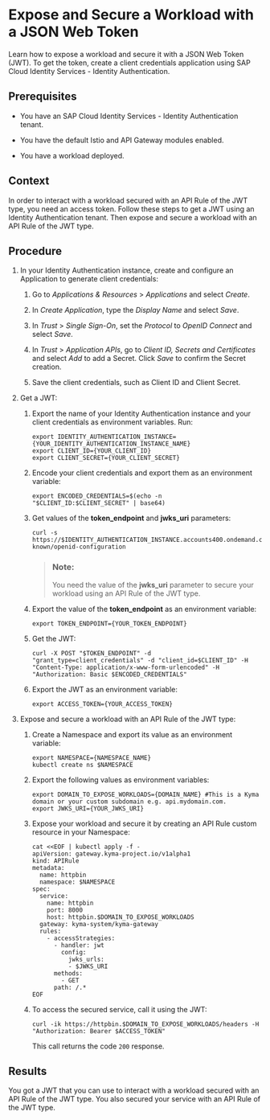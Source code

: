 <!-- loio44bb2d3596554bf4b94ea344e40937dd -->

# Expose and Secure a Workload with a JSON Web Token

Learn how to expose a workload and secure it with a JSON Web Token \(JWT\). To get the token, create a client credentials application using SAP Cloud Identity Services - Identity Authentication.



<a name="loio44bb2d3596554bf4b94ea344e40937dd__prereq_g4r_ybm_rsb"/>

## Prerequisites

-   You have an SAP Cloud Identity Services - Identity Authentication tenant.

-   You have the default Istio and API Gateway modules enabled.

-   You have a workload deployed.




## Context

In order to interact with a workload secured with an API Rule of the JWT type, you need an access token. Follow these steps to get a JWT using an Identity Authentication tenant. Then expose and secure a workload with an API Rule of the JWT type.



## Procedure

1.  In your Identity Authentication instance, create and configure an Application to generate client credentials:

    1.  Go to *Applications & Resources* \> *Applications* and select *Create*.

    2.  In *Create Application*, type the *Display Name* and select *Save*.

    3.  In *Trust* \> *Single Sign-On*, set the *Protocol* to *OpenID Connect* and select *Save*.

    4.  In *Trust* \> *Application APIs*, go to *Client ID, Secrets and Certificates* and select *Add* to add a Secret. Click *Save* to confirm the Secret creation.

    5.  Save the client credentials, such as Client ID and Client Secret.


2.  Get a JWT:

    1.  Export the name of your Identity Authentication instance and your client credentials as environment variables. Run:

        ```
        export IDENTITY_AUTHENTICATION_INSTANCE={YOUR_IDENTITY_AUTHENTICATION_INSTANCE_NAME}
        export CLIENT_ID={YOUR_CLIENT_ID}
        export CLIENT_SECRET={YOUR_CLIENT_SECRET}
        ```

    2.  Encode your client credentials and export them as an environment variable:

        ```
        export ENCODED_CREDENTIALS=$(echo -n "$CLIENT_ID:$CLIENT_SECRET" | base64)
        ```

    3.  Get values of the **token\_endpoint** and **jwks\_uri** parameters:

        ```
        curl -s https://$IDENTITY_AUTHENTICATION_INSTANCE.accounts400.ondemand.com/.well-known/openid-configuration
        ```

        > ### Note:  
        > You need the value of the **jwks\_uri** parameter to secure your workload using an API Rule of the JWT type.

    4.  Export the value of the **token\_endpoint** as an environment variable:

        ```
        export TOKEN_ENDPOINT={YOUR_TOKEN_ENDPOINT}
        ```

    5.  Get the JWT:

        ```
        curl -X POST "$TOKEN_ENDPOINT" -d "grant_type=client_credentials" -d "client_id=$CLIENT_ID" -H "Content-Type: application/x-www-form-urlencoded" -H "Authorization: Basic $ENCODED_CREDENTIALS"
        ```

    6.  Export the JWT as an environment variable:

        ```
        export ACCESS_TOKEN={YOUR_ACCESS_TOKEN}
        ```


3.  Expose and secure a workload with an API Rule of the JWT type:

    1.  Create a Namespace and export its value as an environment variable:

        ```
        export NAMESPACE={NAMESPACE_NAME}
        kubectl create ns $NAMESPACE
        ```

    2.  Export the following values as environment variables:

        ```
        export DOMAIN_TO_EXPOSE_WORKLOADS={DOMAIN_NAME} #This is a Kyma domain or your custom subdomain e.g. api.mydomain.com.
        export JWKS_URI={YOUR_JWKS_URI}
        ```

    3.  Expose your workload and secure it by creating an API Rule custom resource in your Namespace:

        ```
        cat <<EOF | kubectl apply -f -
        apiVersion: gateway.kyma-project.io/v1alpha1
        kind: APIRule
        metadata:
          name: httpbin
          namespace: $NAMESPACE
        spec:
          service:
            name: httpbin
            port: 8000
            host: httpbin.$DOMAIN_TO_EXPOSE_WORKLOADS
          gateway: kyma-system/kyma-gateway
          rules:
            - accessStrategies:
              - handler: jwt
                config:
                  jwks_urls:
                  - $JWKS_URI
              methods:
                - GET
              path: /.* 
        EOF
        ```

    4.  To access the secured service, call it using the JWT:

        ```
        curl -ik https://httpbin.$DOMAIN_TO_EXPOSE_WORKLOADS/headers -H "Authorization: Bearer $ACCESS_TOKEN"
        ```

        This call returns the code `200` response.





<a name="loio44bb2d3596554bf4b94ea344e40937dd__result_lqv_ggn_rsb"/>

## Results

You got a JWT that you can use to interact with a workload secured with an API Rule of the JWT type. You also secured your service with an API Rule of the JWT type.

